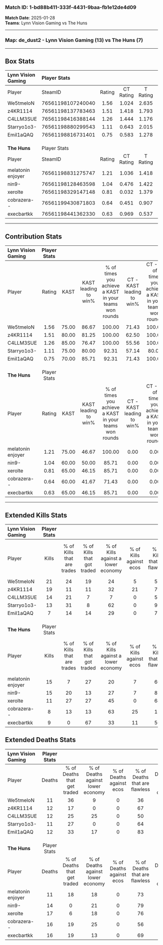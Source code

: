 ### Match ID: 1-bd88b411-333f-4431-9baa-fb1e12de4d09  
**Match Date**: 2025-01-28  
**Teams**: Lynn Vision Gaming vs The Huns  

---  

### **Map**: de_dust2 - Lynn Vision Gaming (13) vs The Huns (7)  
---  

## Box Stats  

| **Lynn Vision Gaming** | Player Stats      |        |           |          |       |       |       |         |        |      |     |
| :- | :- | :-: | :-: | :-: | :-: | :-: | :-: | :-: | :-: | :-: | :-: |
| Player                 | SteamID           | Rating | CT Rating | T Rating | KAST  |  ADR  | Kills | Assists | Deaths | K/D  | HS% |
| We5tmeloN              | 76561198107240040 |  1.56  |   1.024   |  2.635   | 75.00 | 99.5  |  21   |    4    |   11   | 1.91 | 61  |
| z4KR1114               | 76561198137783463 |  1.51  |   1.418   |  1.793   | 80.00 | 105.6 |  19   |    6    |   12   | 1.58 | 26  |
| C4LLM3SUE              | 76561198416388144 |  1.26  |   1.444   |  1.176   | 85.00 | 79.6  |  14   |    7    |   12   | 1.17 | 64  |
| Starryo1o3-            | 76561198880299543 |  1.11  |   0.643   |  2.015   | 75.00 | 65.1  |  13   |    5    |   11   | 1.18 | 61  |
| Emil1aQAQ              | 76561198816731401 |  0.75  |   0.583   |  1.278   | 70.00 | 52.9  |   7   |    6    |   12   | 0.58 | 85  |
|                        |                   |        |           |          |       |       |       |         |        |      |     |
|                        |                   |        |           |          |       |       |       |         |        |      |     |
|                        |                   |        |           |          |       |       |       |         |        |      |     |
| **The Huns**           | Player Stats      |        |           |          |       |       |       |         |        |      |     |
| Player                 | SteamID           | Rating | CT Rating | T Rating | KAST  |  ADR  | Kills | Assists | Deaths | K/D  | HS% |
| melatonin enjoyer      | 76561198831275747 |  1.21  |   1.036   |  1.418   | 75.00 | 72.2  |  15   |    3    |   11   | 1.36 | 66  |
| nin9-                  | 76561198128463598 |  1.04  |   0.476   |  1.422   | 60.00 | 80.9  |  15   |    2    |   14   | 1.07 | 46  |
| xerolte                | 76561198329147148 |  0.81  |   0.032   |  1.379   | 65.00 | 70.4  |  11   |    6    |   17   | 0.65 | 81  |
| cobrazera--            | 76561199430871803 |  0.64  |   0.451   |  0.907   | 60.00 | 64.4  |   8   |    4    |   16   | 0.50 | 50  |
| execbartkk             | 76561198441362330 |  0.63  |   0.969   |  0.537   | 65.00 | 41.1  |   9   |    0    |   16   | 0.56 | 44  |
---  

## Contribution Stats  

| **Lynn Vision Gaming** | Player Stats |       |                      |                                                        |                           |                                                             |                          |                                                            |
| :- | :-: | :-: | :-: | :-: | :-: | :-: | :-: | :-: |
| Player                 |    Rating    | KAST  | KAST leading to win% | % of times you achieve a KAST in your teams won rounds | CT - KAST leading to win% | CT - % of times you achieve a KAST in your teams won rounds | T - KAST leading to win% | T - % of times you achieve a KAST in your teams won rounds |
| We5tmeloN              |     1.56     | 75.00 |        86.67         |                         100.00                         |           71.43           |                           100.00                            |          100.00          |                           100.00                           |
| z4KR1114               |     1.51     | 80.00 |        81.25         |                         100.00                         |           62.50           |                           100.00                            |          100.00          |                           100.00                           |
| C4LLM3SUE              |     1.26     | 85.00 |        76.47         |                         100.00                         |           55.56           |                           100.00                            |          100.00          |                           100.00                           |
| Starryo1o3-            |     1.11     | 75.00 |        80.00         |                         92.31                          |           57.14           |                            80.00                            |          100.00          |                           100.00                           |
| Emil1aQAQ              |     0.75     | 70.00 |        85.71         |                         92.31                          |           71.43           |                           100.00                            |          100.00          |                           87.50                            |
|                        |              |       |                      |                                                        |                           |                                                             |                          |                                                            |
|                        |              |       |                      |                                                        |                           |                                                             |                          |                                                            |
|                        |              |       |                      |                                                        |                           |                                                             |                          |                                                            |
| **The Huns**           | Player Stats |       |                      |                                                        |                           |                                                             |                          |                                                            |
| Player                 |    Rating    | KAST  | KAST leading to win% | % of times you achieve a KAST in your teams won rounds | CT - KAST leading to win% | CT - % of times you achieve a KAST in your teams won rounds | T - KAST leading to win% | T - % of times you achieve a KAST in your teams won rounds |
| melatonin enjoyer      |     1.21     | 75.00 |        46.67         |                         100.00                         |           0.00            |                            0.00                             |          77.78           |                           100.00                           |
| nin9-                  |     1.04     | 60.00 |        50.00         |                         85.71                          |           0.00            |                            0.00                             |          75.00           |                           85.71                            |
| xerolte                |     0.81     | 65.00 |        46.15         |                         85.71                          |           0.00            |                            0.00                             |          60.00           |                           85.71                            |
| cobrazera--            |     0.64     | 60.00 |        41.67         |                         71.43                          |           0.00            |                            0.00                             |          71.43           |                           71.43                            |
| execbartkk             |     0.63     | 65.00 |        46.15         |                         85.71                          |           0.00            |                            0.00                             |          85.71           |                           85.71                            |
---  

## Extended Kills Stats  

| **Lynn Vision Gaming** | Player Stats |                            |                            |                                    |                         |                              |                                 |                                       |                    |           |
| :- | :-: | :-: | :-: | :-: | :-: | :-: | :-: | :-: | :-: | :-: |
| Player                 |    Kills     | % of Kills that are trades | % of Kills that got traded | % of Kills against a lower economy | % of Kills against ecos | % of Kills that are flawless | % of Kills that are close duels | % of Kills that are assisted by flash | Pistol Round Kills | AWP Kills |
| We5tmeloN              |      21      |             24             |             19             |                 24                 |            5            |              57              |                0                |                  19                   |         4          |     0     |
| z4KR1114               |      19      |             11             |             11             |                 32                 |           21            |              79              |                0                |                   0                   |         1          |    12     |
| C4LLM3SUE              |      14      |             21             |             7              |                 7                  |            0            |              57              |                7                |                   0                   |         2          |     0     |
| Starryo1o3-            |      13      |             31             |             8              |                 62                 |            0            |              92              |                0                |                   0                   |         0          |     0     |
| Emil1aQAQ              |      7       |             14             |             14             |                 29                 |            0            |              71              |                0                |                   0                   |         2          |     0     |
|                        |              |                            |                            |                                    |                         |                              |                                 |                                       |                    |           |
|                        |              |                            |                            |                                    |                         |                              |                                 |                                       |                    |           |
|                        |              |                            |                            |                                    |                         |                              |                                 |                                       |                    |           |
| **The Huns**           | Player Stats |                            |                            |                                    |                         |                              |                                 |                                       |                    |           |
| Player                 |    Kills     | % of Kills that are trades | % of Kills that got traded | % of Kills against a lower economy | % of Kills against ecos | % of Kills that are flawless | % of Kills that are close duels | % of Kills that are assisted by flash | Pistol Round Kills | AWP Kills |
| melatonin enjoyer      |      15      |             7              |             27             |                 20                 |            7            |              60              |               13                |                   0                   |         3          |     2     |
| nin9-                  |      15      |             20             |             13             |                 27                 |            7            |              87              |                7                |                   0                   |         3          |     8     |
| xerolte                |      11      |             27             |             27             |                 45                 |            0            |              64              |                9                |                   0                   |         1          |     0     |
| cobrazera--            |      8       |             13             |             13             |                 63                 |           25            |              13              |               38                |                  13                   |         1          |     0     |
| execbartkk             |      9       |             0              |             67             |                 33                 |           11            |              56              |                0                |                  11                   |         1          |     0     |
## Extended Deaths Stats  

| **Lynn Vision Gaming** | Player Stats |                             |                                   |                          |                               |                            |                           |               |
| :- | :-: | :-: | :-: | :-: | :-: | :-: | :-: | :-: |
| Player                 |    Deaths    | % of Deaths that get traded | % of Deaths against lower economy | % of Deaths against ecos | % of Deaths that are flawless | % of Deaths that are close | % of Deaths while blinded | Deaths to AWP |
| We5tmeloN              |      11      |             36              |                 9                 |            0             |              36               |             9              |             0             |       2       |
| z4KR1114               |      12      |             17              |                 0                 |            0             |              67               |             8              |             8             |       3       |
| C4LLM3SUE              |      12      |             25              |                25                 |            0             |              50               |             25             |             0             |       2       |
| Starryo1o3-            |      11      |             27              |                 0                 |            0             |              64               |             9              |             0             |       1       |
| Emil1aQAQ              |      12      |             33              |                17                 |            0             |              83               |             8              |             8             |       2       |
|                        |              |                             |                                   |                          |                               |                            |                           |               |
|                        |              |                             |                                   |                          |                               |                            |                           |               |
|                        |              |                             |                                   |                          |                               |                            |                           |               |
| **The Huns**           | Player Stats |                             |                                   |                          |                               |                            |                           |               |
| Player                 |    Deaths    | % of Deaths that get traded | % of Deaths against lower economy | % of Deaths against ecos | % of Deaths that are flawless | % of Deaths that are close | % of Deaths while blinded | Deaths to AWP |
| melatonin enjoyer      |      11      |             18              |                18                 |            0             |              73               |             0              |             0             |       0       |
| nin9-                  |      14      |              0              |                21                 |            0             |              79               |             7              |             0             |       4       |
| xerolte                |      17      |              6              |                18                 |            0             |              76               |             0              |            12             |       3       |
| cobrazera--            |      16      |             19              |                25                 |            0             |              56               |             0              |             0             |       1       |
| execbartkk             |      16      |             19              |                13                 |            0             |              69               |             0              |            13             |       4       |
